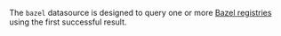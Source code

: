 The `bazel` datasource is designed to query one or more [Bazel registries](https://bazel.build/external/registry) using the first successful result.
